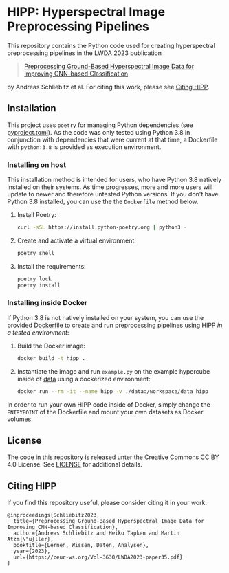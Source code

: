 # HIPP: Hyperspectral Image Preprocessing Pipelines

This repository contains the Python code used for creating hyperspectral preprocessing pipelines in the LWDA 2023 publication

> [Preprocessing Ground-Based Hyperspectral Image Data for Improving CNN-based Classification](https://ceur-ws.org/Vol-3630/LWDA2023-paper35.pdf)

by Andreas Schliebitz et al. For citing this work, please see [Citing HIPP](#citing-hipp).

## Installation

This project uses `poetry` for managing Python dependencies (see [pyproject.toml](./pyproject.toml)). As the code was only tested using Python 3.8 in conjunction with dependencies that were current at that time, a Dockerfile with `python:3.8` is provided as execution environment.

### Installing on host

This installation method is intended for users, who have Python 3.8 natively installed on their systems. As time progresses, more and more users will update to newer and therefore untested Python versions. If you don't have Python 3.8 installed, you can use the the `Dockerfile` method below.

1. Install Poetry:

    ```bash
    curl -sSL https://install.python-poetry.org | python3 -
    ```

2. Create and activate a virtual environment:

    ```bash
    poetry shell
    ```

3. Install the requirements:

    ```bash
    poetry lock
    poetry install
    ```

### Installing inside Docker

If Python 3.8 is not natively installed on your system, you can use the provided [Dockerfile](./Dockerfile) to create and run preprocessing pipelines using HIPP _in a tested environment_:

1. Build the Docker image:

    ```bash
    docker build -t hipp .
    ```

2. Instantiate the image and run `example.py` on the example hypercube inside of [data](./data) using a dockerized environment:

    ```bash
    docker run --rm -it --name hipp -v ./data:/workspace/data hipp
    ```

In order to run your own HIPP code inside of Docker, simply change the `ENTRYPOINT` of the Dockerfile and mount your own datasets as Docker volumes.

## License

The code in this repository is released unter the Creative Commons CC BY 4.0 License. See [LICENSE](./LICENSE) for additional details.

## Citing HIPP

If you find this repository useful, please consider citing it in your work:

```text
@inproceedings{Schliebitz2023,
  title={Preprocessing Ground-Based Hyperspectral Image Data for Improving CNN-based Classification},
  author={Andreas Schliebitz and Heiko Tapken and Martin Atzm{\"u}ller},
  booktitle={Lernen, Wissen, Daten, Analysen},
  year={2023},
  url={https://ceur-ws.org/Vol-3630/LWDA2023-paper35.pdf}
}
```
